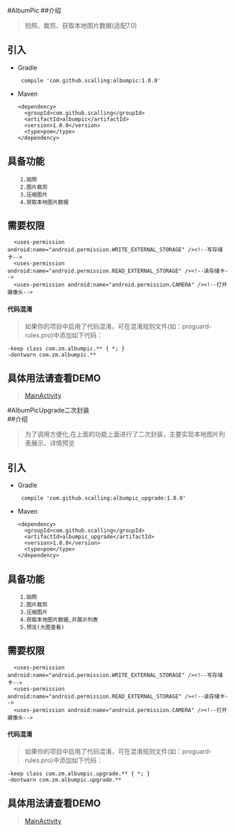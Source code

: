 #AlbumPic
##介绍
>拍照、裁剪、获取本地图片数据(适配7.0)


## 引入
* Gradle 
   
   ```
    compile 'com.github.scalling:albumpic:1.0.0'
   ```
* Maven
	
	```
    <dependency>
      <groupId>com.github.scalling</groupId>
      <artifactId>albumpic</artifactId>
      <version>1.0.0</version>
      <type>pom</type>
    </dependency>
	
	```

## 具备功能
        1.拍照
        2.图片裁剪
        3.压缩图片
        4.获取本地图片数据
        
## 需要权限
      <uses-permission android:name="android.permission.WRITE_EXTERNAL_STORAGE" /><!--写存储卡-->
      <uses-permission android:name="android.permission.READ_EXTERNAL_STORAGE" /><!--读存储卡-->
      <uses-permission android:name="android.permission.CAMERA" /><!--打开摄像头-->

#### 代码混淆
     
>如果你的项目中启用了代码混淆，可在混淆规则文件(如：proguard-rules.pro)中添加如下代码：
     
    -keep class com.zm.albumpic.** { *; }
    -dontwarn com.zm.albumpic.**
     
        
## 具体用法请查看DEMO
>[MainActivity](https://github.com/scalling/AlbumPicture/blob/master/AlbumPicSample/src/main/java/com/zm/picture/sample/MainActivity.java)
    
#AlbumPicUpgrade二次封装  
##介绍 
>为了调用方便化,在上面的功能上面进行了二次封装，主要实现本地图片列表展示、详情预览

## 引入
* Gradle 
   
   ```
    compile 'com.github.scalling:albumpic_upgrade:1.0.0'
   ```
* Maven
	
	```
    <dependency>
      <groupId>com.github.scalling</groupId>
      <artifactId>albumpic_upgrade</artifactId>
      <version>1.0.0</version>
      <type>pom</type>
    </dependency>
	
	```

## 具备功能
        1.拍照
        2.图片裁剪
        3.压缩图片
        4.获取本地图片数据,并展示列表
        5.预览(大图查看)
        
        
## 需要权限
      <uses-permission android:name="android.permission.WRITE_EXTERNAL_STORAGE" /><!--写存储卡-->
      <uses-permission android:name="android.permission.READ_EXTERNAL_STORAGE" /><!--读存储卡-->
      <uses-permission android:name="android.permission.CAMERA" /><!--打开摄像头-->


#### 代码混淆
     
>如果你的项目中启用了代码混淆，可在混淆规则文件(如：proguard-rules.pro)中添加如下代码：
     
    -keep class com.zm.albumpic.upgrade.** { *; }
    -dontwarn com.zm.albumpic.upgrade.**
    
## 具体用法请查看DEMO
>[MainActivity](https://github.com/scalling/AlbumPicture/blob/master/AlbumPicUpgradeSample/src/main/java/com/zm/selpicture/sample/MainActivity.java)
    
